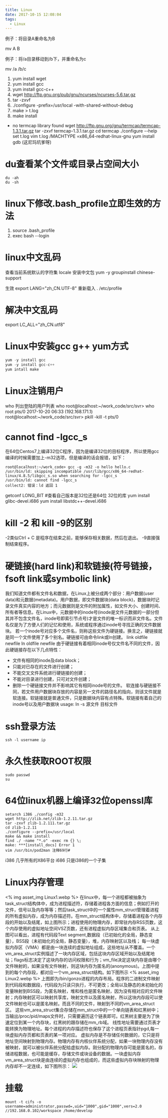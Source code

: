 ```yaml
---
title: Linux
date: 2017-10-15 12:08:04
tags:
  - Linux
---
```

例子：将目录A重命名为B

mv A B

例子：将/a目录移动到/b下，并重命名为c

mv /a /b/c

1. yum install wget
2. yum install gcc
3. yum install gcc-c++
4. wget http://ftp.gnu.org/pub/gnu/ncurses/ncurses-5.6.tar.gz
5. tar -zxvf 
6. ./configure -prefix=/usr/local -with-shared-without-debug
7. make > t.log
8. make install

- no termcap library found
wget http://ftp.gnu.org/gnu/termcap/termcap-1.3.1.tar.gz
tar -zxvf termcap-1.3.1.tar.gz
cd termcap
./configure --help
set t.log
vim t.log
/MACHTYPE
=x86_64-redhat-linux-gnu
yum install gdb (这尼玛坑爹呀)

# du查看某个文件或目录占空间大小
	du -ah
	du -sh
# linux下修改.bash_profile立即生效的方法
1. source .bash_profile
2. exec bash --login

# linux中文乱码
查看当前系统默认的字符集
locale
安装中文包
yum -y groupinstall chinese-support

生效
export LANG="zh_CN.UTF-8"
重新载入
. /etc/profile
# 解决中文乱码
export LC_ALL="zh_CN.utf8"
# Linux中安装gcc g++ yum方式
```javascript
yum -y install gcc
yum -y install gcc-c++
yum intall make
```
# Linux注销用户
who 列出登陆的用户列表
 who
root@localhost:~/work_code/src/svr> who
root     pts/0        2017-10-20 06:33 (192.168.171.1)
root@localhost:~/work_code/src/svr> pkill -kill -t pts/0
# cannot find -lgcc_s
在64位Centos7上编译32位C程序，因为是编译32位的目标程序，所以使用gcc编译的时候需要加上-m32选项，但是编译的话会报错，如下：
```
root@localhost:~/work_code> gcc -g -m32 -o hello hello.c
/usr/bin/ld: skipping incompatible /usr/lib/gcc/x86_64-redhat-linux/4.8.5/libgcc_s.so when searching for -lgcc_s
/usr/bin/ld: cannot find -lgcc_s
collect2: 错误：ld 返回 1
```
getconf LONG_BIT #查看自己版本是32位还是64位
32位的库
yum install glibc-devel.i686
yum install libstdc++-devel.i686
# kill -2 和 kill -9的区别
-2类似Ctrl + C 是程序在结束之前，能够保存相关数据，然后在退出。
-9直接强制结束程序。

# 硬链接(hard link)和软链接(符号链接，fsoft link或symbolic link)
我们知道文件都有文件名和数据，在Linux上被分成两个部分：用户数据(user data)和元数据(metadata)。用户数据，即文件数据块(data block)，数据块时记录文件真实内容的地方；而元数据则是文件的附加属性，如文件大小、创建时间、所有者等信息。在Linux中，元数据中的inode号(inode是文件元数据的一部分但其并不包含文件名，inode号即索引节点号)才是文件的唯一标识而非文件名。文件名仅是为了方便人们的记忆和使用，系统或程序通过inode号寻找正确的文件数据块。
若一个inode号对应多个文件名，则称这些文件为硬链接。换言之，硬链接就是同一个文件使用了多个别名。硬链接可由命令link或ln创建。
	link oldfile newfile
	ln oldfile newfile
由于硬链接有着相同inode号仅文件名不同的文件，因此硬链接存在以下几点特性：
- 文件有相同的inode及data block；
- 只能对已存在的文件进行创建；
- 不能交叉文件系统进行硬链接的创建；
- 不能对目录进行创建，只可对文件创建；
- 删除一个硬链接文件并不影响其它有相同inode号的文件。
软连接与硬链接不同，若文件用户数据块存放的内容是另一文件的路径名的指向，则该文件就是软连接。软链接就是普通文件，只是数据块内容有点特殊。软链接有着自己的inode号以及用户数据块
usage: ln -s 源文件 目标文件

# ssh登录方法
    ssh -l username ip
# 永久性获取ROOT权限
    sudo passwd
    su

# 64位linux机器上编译32位openssl库
    setarch i386 ./config -m32
    wget http://zlib.net/zlib-1.2.11.tar.gz
    tar -zxvf zlib-1.2.111.tar.gz
    cd zlib-1.2.11
    ./configure --prefix=/usr/local
    make && make install
	find ./ -name "*.o" -exec rm {} \;
	make: ***[install_docs] Error 1
	vim /usr/bin/pod2man 注释69行#

i386 几乎所有的X86平台
i686 只是i386的一个子集

# Linux内存管理
<% img asset_img Linux1.webp %>
在linux中，每一个进程都被抽象为task_struct结构体中，成为进程描述符，存储着进程各方面的信息；例如打开的文件，信号以及内存等等；然后task_struct中的一个属性mm_struct管理着进程的所有虚拟内存，成为内存描述符。在mm_struct结构体中，存储着进程各个内存段的开始以及结尾，如上图所示；进程使用的物理内存，即常驻内存RSS页数，这个内存使用的虚拟地址空间VSZ页数，还有进程虚拟内存区域集合和页表。
从上图可以看出，进程有代码段Text segment,数据段（已初始化的全局，静态变量），BSS段（未初始化的全局，静态变量），堆，内存映射区以及栈；
每一块虚拟内存区（VMA）都是由一块连续的虚拟地址组成，这些地址从不覆盖。一个vm_area_struct实例描述了一块内存区域，包括这块内存区域开始以及结尾地址；flags标志决定了这块内存的访问权限和行为；vm_file决定这块内存是由哪个文件映射的，如果没有文件映射，则这块内存为匿名的(anonymous)。上图中提到的每个内存段，都对应一个vm_area_struct结构。如下图所示
<% asset_img Linux2.webp %>
上图即为/bin/gonzo进程的内存布局。程序的二进制文件映射到代码段和数据段，代码段为只读只执行，不可更改；全局以及静态的未初始化的变量映射到BSS段，为匿名映射，堆和栈也是匿名映射，因为没有相对应的文件映射；内存映射区可以映射共享库，映射文件以及匿名映射，所以这块内存段可以使文件映射也可以是匿名映射。而且不同的文件，映射到不同的vm_area_struct区。
这些vm_area_struct集合存储在mm_struct中的一个单向链表和红黑树中；当输出/proc/pid/maps文件时，只需要遍历这个链表即可。红黑树主要是为了快速定位到某一个内存块，红黑树的跟存储在mm_rb域。
线性地址需要通过页表才能转换为物理地址。每个进程的内存描述符也保存了这个进程页表指针pgd,每一块虚拟内存页都和页表的某一项对应。
虚拟内存是不存储任何数据的，它只是将地址空间映射到物理内存。物理内存有内核伙伴系统分配，如果一块物理内存没有被映射，就可以被伙伴系统分配给虚拟内存。刚分配的物理内存可能是匿名的，存储进程数据，也可能是缓存，存储文件或块设备的数据。一块虚拟内存vm_area_struct块是由连续的虚拟内存也组成的，而这些虚拟内存块映射的物理内存却不一定连续，如下图所示：
![](Linux3.webp)
# 挂载
`mount -t cifs -o username=administrator,passwd=,uid="1000",gid="1000",vers=2.0 //192.168.0.102/workspace /home/develop`
